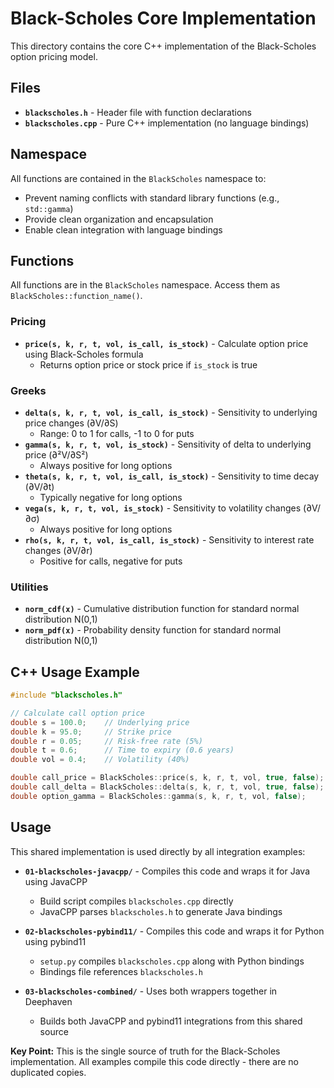 # Black-Scholes Core Implementation

This directory contains the core C++ implementation of the Black-Scholes option pricing model.

## Files

- **`blackscholes.h`** - Header file with function declarations
- **`blackscholes.cpp`** - Pure C++ implementation (no language bindings)

## Namespace

All functions are contained in the `BlackScholes` namespace to:
- Prevent naming conflicts with standard library functions (e.g., `std::gamma`)
- Provide clean organization and encapsulation
- Enable clean integration with language bindings

## Functions

All functions are in the `BlackScholes` namespace. Access them as `BlackScholes::function_name()`.

### Pricing
- **`price(s, k, r, t, vol, is_call, is_stock)`** - Calculate option price using Black-Scholes formula
  - Returns option price or stock price if `is_stock` is true

### Greeks
- **`delta(s, k, r, t, vol, is_call, is_stock)`** - Sensitivity to underlying price changes (∂V/∂S)
  - Range: 0 to 1 for calls, -1 to 0 for puts
- **`gamma(s, k, r, t, vol, is_stock)`** - Sensitivity of delta to underlying price (∂²V/∂S²)
  - Always positive for long options
- **`theta(s, k, r, t, vol, is_call, is_stock)`** - Sensitivity to time decay (∂V/∂t)
  - Typically negative for long options
- **`vega(s, k, r, t, vol, is_stock)`** - Sensitivity to volatility changes (∂V/∂σ)
  - Always positive for long options
- **`rho(s, k, r, t, vol, is_call, is_stock)`** - Sensitivity to interest rate changes (∂V/∂r)
  - Positive for calls, negative for puts

### Utilities
- **`norm_cdf(x)`** - Cumulative distribution function for standard normal distribution N(0,1)
- **`norm_pdf(x)`** - Probability density function for standard normal distribution N(0,1)

## C++ Usage Example

```cpp
#include "blackscholes.h"

// Calculate call option price
double s = 100.0;    // Underlying price
double k = 95.0;     // Strike price
double r = 0.05;     // Risk-free rate (5%)
double t = 0.6;      // Time to expiry (0.6 years)
double vol = 0.4;    // Volatility (40%)

double call_price = BlackScholes::price(s, k, r, t, vol, true, false);
double call_delta = BlackScholes::delta(s, k, r, t, vol, true, false);
double option_gamma = BlackScholes::gamma(s, k, r, t, vol, false);
```

## Usage

This shared implementation is used directly by all integration examples:

- **`01-blackscholes-javacpp/`** - Compiles this code and wraps it for Java using JavaCPP
  - Build script compiles `blackscholes.cpp` directly
  - JavaCPP parses `blackscholes.h` to generate Java bindings
  
- **`02-blackscholes-pybind11/`** - Compiles this code and wraps it for Python using pybind11
  - `setup.py` compiles `blackscholes.cpp` along with Python bindings
  - Bindings file references `blackscholes.h`
  
- **`03-blackscholes-combined/`** - Uses both wrappers together in Deephaven
  - Builds both JavaCPP and pybind11 integrations from this shared source

**Key Point:** This is the single source of truth for the Black-Scholes implementation. All examples compile this code directly - there are no duplicated copies.

